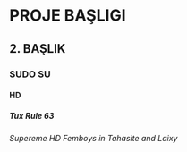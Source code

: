 # PROJE BAŞLIGI 
## 2. BAŞLIK 
### SUDO SU
#### HD 
##### Tux Rule 63
###### Supereme HD Femboys in Tahasite and Laixy
